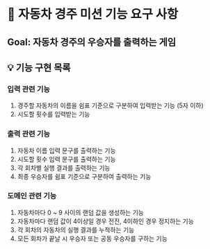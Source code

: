 # 🚗 자동차 경주 미션 기능 요구 사항

## Goal: 자동차 경주의 우승자를 출력하는 게임

## 💡 기능 구현 목록

### 입력 관련 기능

1. 경주할 자동차의 이름을 쉼표 기준으로 구분하여 입력받는 기능 (5자 이하)
2. 시도할 횟수를 입력받는 기능

### 출력 관련 기능

1. 자동차 이름 입력 문구를 출력하는 기능
2. 시도할 횟수 입력 문구를 출력하는 기능
3. 각 회차별 실행 결과를 출력하는 기능
4. 최종 우승자를 쉼표 기준으로 구분하여 출력하는 기능

### 도메인 관련 기능

1. 자동차마다 0 ~ 9 사이의 랜덤 값을 생성하는 기능
2. 자동차마다 랜덤 값이 4이상일 경우 전진, 4이하인 경우 정지하는 기능
3. 각 회차의 자동차의 실행 결과를 누적하는 기능
4. 모든 회차가 끝날 시 우승자 또는 공동 우승자를 구하는 기능
